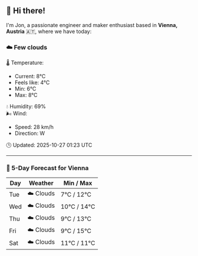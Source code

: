 ## 👋 Hi there!

I'm Jon, a passionate engineer and maker enthusiast based in **Vienna, Austria** 🇦🇹, where we have today:

### ☁️ Few clouds 

🌡️ Temperature: 
* Current: 8°C
* Feels like: 4°C
* Min: 6°C 
* Max: 8°C  

💧 Humidity: 69%  
🌬️ Wind: 
* Speed: 28 km/h 
* Direction: W  

🕒 Updated: 2025-10-27 01:23 UTC

---

### 📅 5-Day Forecast for Vienna

| Day | Weather | Min / Max |
|-----|---------|------------|
| Tue | ☁️ Clouds | 7°C / 12°C |
| Wed | ☁️ Clouds | 10°C / 14°C |
| Thu | ☁️ Clouds | 9°C / 13°C |
| Fri | ☁️ Clouds | 9°C / 15°C |
| Sat | ☁️ Clouds | 11°C / 11°C |
